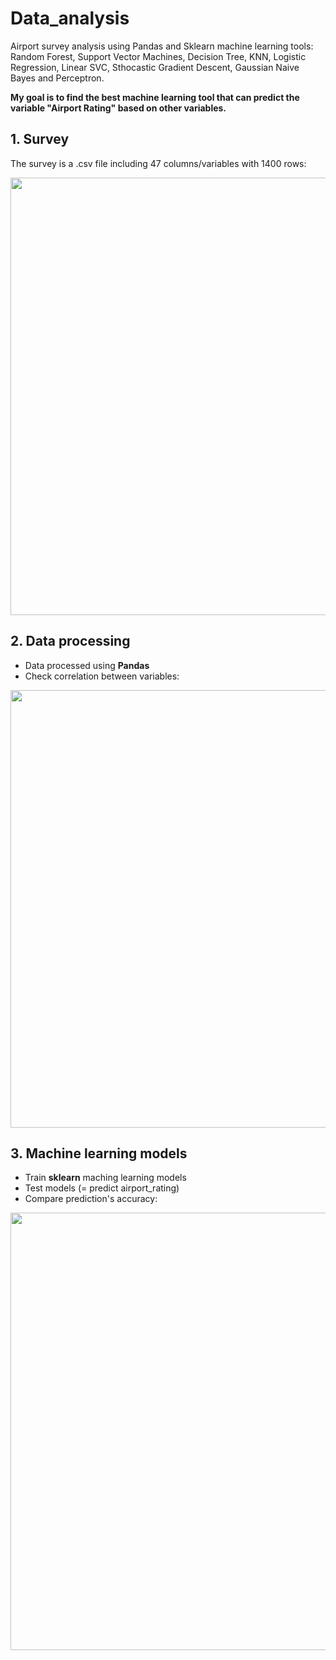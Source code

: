 # Data_analysis
<p>Airport survey analysis using Pandas and Sklearn machine learning tools: Random Forest, Support Vector Machines, Decision Tree, KNN, Logistic Regression, Linear SVC, Sthocastic Gradient Descent, Gaussian Naive Bayes and Perceptron.</p>

<p><b>My goal is to find the best machine learning tool that can predict the variable "Airport Rating" based on other variables.</b></p>

## 1. Survey
The survey is a .csv file including 47 columns/variables with 1400 rows:
<p align="center"><img src="https://user-images.githubusercontent.com/24521991/32989191-b9b638ea-cd4c-11e7-836f-cbf78b9f5032.PNG" width="700"></p>

## 2. Data processing
<ul>
<li>Data processed using <b>Pandas</b></li>
<li>Check correlation between variables:</li>
</ul>
<p align="center"><img src="https://user-images.githubusercontent.com/24521991/32989349-5cce2004-cd4f-11e7-98e0-f8b8c18d22ff.png" width="700"></p>

## 3. Machine learning models
<ul>
<li>Train <b>sklearn</b> maching learning models</li>
<li>Test models (= predict airport_rating)</li>
<li>Compare prediction's accuracy:</li>
</ul>
<p align="center"><img src="https://user-images.githubusercontent.com/24521991/32989413-4100b368-cd50-11e7-8cb6-1420277920d8.png" width="700"></p>
